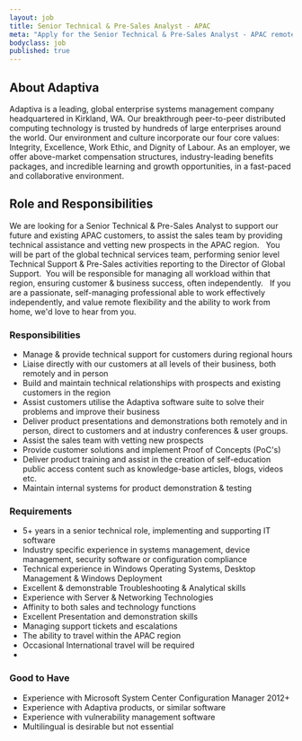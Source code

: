 ```yaml
---
layout: job
title: Senior Technical & Pre-Sales Analyst - APAC
meta: "Apply for the Senior Technical & Pre-Sales Analyst - APAC remote position at Adaptiva."
bodyclass: job
published: true
---
```

## About Adaptiva
Adaptiva is a leading, global enterprise systems management company headquartered in Kirkland, WA. Our breakthrough peer-to-peer distributed computing technology is trusted by hundreds of large enterprises around the world. Our environment and culture incorporate our four core values: Integrity, Excellence, Work Ethic, and Dignity of Labour. As an employer, we offer above-market compensation structures, industry-leading benefits packages, and incredible learning and growth opportunities, in a fast-paced and collaborative environment.


## Role and Responsibilities 
We are looking for a Senior Technical & Pre-Sales Analyst to support our future and existing APAC customers, to assist the sales team by providing technical assistance and vetting new prospects in the APAC region.
 
You will be part of the global technical services team, performing senior level Technical Support & Pre-Sales activities reporting to the Director of Global Support.  You will be responsible for managing all workload within that region, ensuring customer & business success, often independently.
 
If you are a passionate, self-managing professional able to work effectively independently, and value remote flexibility and the ability to work from home, we'd love to hear from you. 

### Responsibilities
* Manage & provide technical support for customers during regional hours 
* Liaise directly with our customers at all levels of their business, both remotely and in person
* Build and maintain technical relationships with prospects and existing customers in the region
* Assist customers utilise the Adaptiva software suite to solve their problems and improve their business
* Deliver product presentations and demonstrations both remotely and in person, direct to customers and at industry conferences & user groups.
* Assist the sales team with vetting new prospects
* Provide customer solutions and implement Proof of Concepts (PoC's)
* Deliver product training and assist in the creation of self-education public access content such as knowledge-base articles, blogs, videos etc.
* Maintain internal systems for product demonstration & testing



### Requirements
* 5+ years in a senior technical role, implementing and supporting IT software
* Industry specific experience in systems management, device management, security software or configuration compliance
* Technical experience in Windows Operating Systems, Desktop Management & Windows Deployment
* Excellent & demonstrable Troubleshooting & Analytical skills
* Experience with Server & Networking Technologies
* Affinity to both sales and technology functions
* Excellent Presentation and demonstration skills
* Managing support tickets and escalations
* The ability to travel within the APAC region
* Occasional International travel will be required
* 

### Good to Have
* Experience with Microsoft System Center Configuration Manager 2012+
* Experience with Adaptiva products, or similar software
* Experience with vulnerability management software
* Multilingual is desirable but not essential